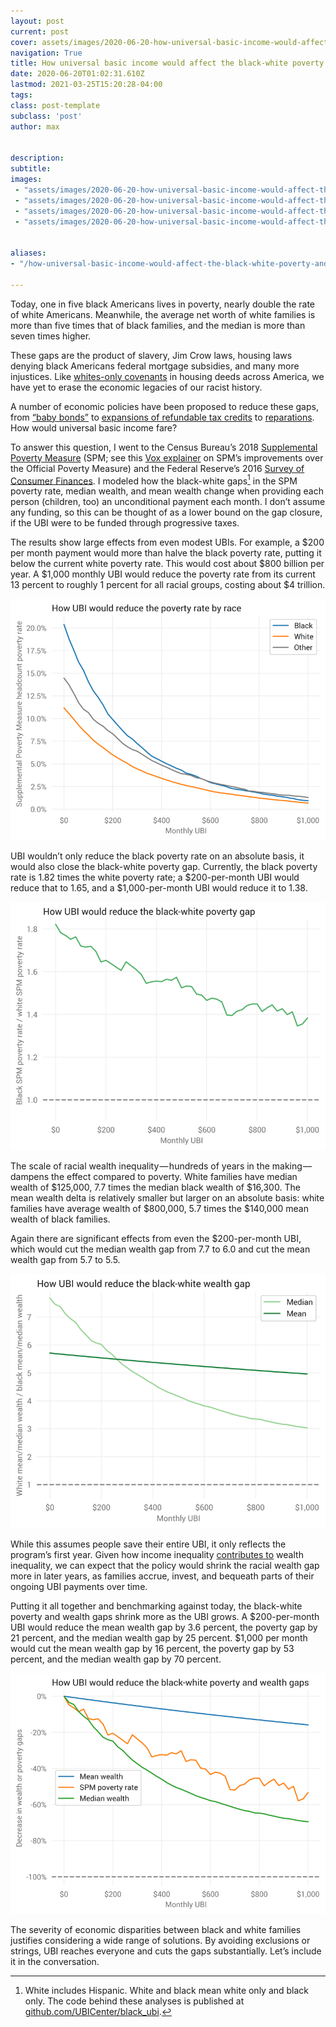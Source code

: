 ```yaml
---
layout: post
current: post
cover: assets/images/2020-06-20-how-universal-basic-income-would-affect-the-blackwhite-poverty-and-wealth-gaps-3.jpg 
navigation: True
title: How universal basic income would affect the black-white poverty and wealth gaps
date: 2020-06-20T01:02:31.610Z
lastmod: 2021-03-25T15:20:28-04:00
tags: 
class: post-template
subclass: 'post'
author: max


description: 
subtitle: 
images:
 - "assets/images/2020-06-20-how-universal-basic-income-would-affect-the-blackwhite-poverty-and-wealth-gaps-0.jpg"
 - "assets/images/2020-06-20-how-universal-basic-income-would-affect-the-blackwhite-poverty-and-wealth-gaps-1.jpg"
 - "assets/images/2020-06-20-how-universal-basic-income-would-affect-the-blackwhite-poverty-and-wealth-gaps-2.jpg"
 - "assets/images/2020-06-20-how-universal-basic-income-would-affect-the-blackwhite-poverty-and-wealth-gaps-3.jpg"


aliases:
- "/how-universal-basic-income-would-affect-the-black-white-poverty-and-wealth-gaps-452e2af1497b"

---
```


Today, one in five black Americans lives in poverty, nearly double the rate of white Americans. Meanwhile, the average net worth of white families is more than five times that of black families, and the median is more than seven times higher.

These gaps are the product of slavery, Jim Crow laws, housing laws denying black Americans federal mortgage subsidies, and many more injustices. Like [whites-only covenants](https://www.cnn.com/2020/02/15/us/racist-deeds-covenants/index.html) in housing deeds across America, we have yet to erase the economic legacies of our racist history.

A number of economic policies have been proposed to reduce these gaps, from [“baby bonds”](https://static1.squarespace.com/static/5743308460b5e922a25a6dc7/t/5c4339f67ba7fc4a9add58f9/1547909624486/Zewde-Baby-Bonds-WP-10-30-18.pdf) to [expansions of refundable tax credits](https://www.cbpp.org/research/federal-tax/working-families-tax-relief-act-would-raise-incomes-of-46-million-households) to [reparations](https://www.brookings.edu/blog/up-front/2020/06/15/black-reparations-and-the-racial-wealth-gap/). How would universal basic income fare?

To answer this question, I went to the Census Bureau’s 2018 [Supplemental Poverty Measure](https://www.census.gov/topics/income-poverty/supplemental-poverty-measure.html) (SPM; see this [Vox explainer](https://www.vox.com/2015/9/16/9337041/supplemental-poverty-measure) on SPM’s improvements over the Official Poverty Measure) and the Federal Reserve’s 2016 [Survey of Consumer Finances](https://www.federalreserve.gov/econres/scfindex.htm). I modeled how the black-white gaps[^gaps] in the SPM poverty rate, median wealth, and mean wealth change when providing each person (children, too) an unconditional payment each month. I don’t assume any funding, so this can be thought of as a lower bound on the gap closure, if the UBI were to be funded through progressive taxes.

The results show large effects from even modest UBIs. For example, a $200 per month payment would more than halve the black poverty rate, putting it below the current white poverty rate. This would cost about $800 billion per year. A $1,000 monthly UBI would reduce the poverty rate from its current 13 percent to roughly 1 percent for all racial groups, costing about $4 trillion.

![](assets/images/2020-06-20-how-universal-basic-income-would-affect-the-blackwhite-poverty-and-wealth-gaps-0.jpg#layoutTextWidth)

UBI wouldn’t only reduce the black poverty rate on an absolute basis, it would also close the black-white poverty gap. Currently, the black poverty rate is 1.82 times the white poverty rate; a $200-per-month UBI would reduce that to 1.65, and a $1,000-per-month UBI would reduce it to 1.38.

![](assets/images/2020-06-20-how-universal-basic-income-would-affect-the-blackwhite-poverty-and-wealth-gaps-1.jpg#layoutTextWidth)

The scale of racial wealth inequality — hundreds of years in the making — dampens the effect compared to poverty. White families have median wealth of $125,000, 7.7 times the median black wealth of $16,300. The mean wealth delta is relatively smaller but larger on an absolute basis: white families have average wealth of $800,000, 5.7 times the $140,000 mean wealth of black families.

Again there are significant effects from even the $200-per-month UBI, which would cut the median wealth gap from 7.7 to 6.0 and cut the mean wealth gap from 5.7 to 5.5.

![](assets/images/2020-06-20-how-universal-basic-income-would-affect-the-blackwhite-poverty-and-wealth-gaps-2.jpg#layoutTextWidth)

While this assumes people save their entire UBI, it only reflects the program’s first year. Given how income inequality [contributes to](https://www.bloomberg.com/news/articles/2019-03-21/how-income-inequality-feeds-the-racial-wealth-gap) wealth inequality, we can expect that the policy would shrink the racial wealth gap more in later years, as families accrue, invest, and bequeath parts of their ongoing UBI payments over time.

Putting it all together and benchmarking against today, the black-white poverty and wealth gaps shrink more as the UBI grows. A $200-per-month UBI would reduce the mean wealth gap by 3.6 percent, the poverty gap by 21 percent, and the median wealth gap by 25 percent. $1,000 per month would cut the mean wealth gap by 16 percent, the poverty gap by 53 percent, and the median wealth gap by 70 percent.

![](assets/images/2020-06-20-how-universal-basic-income-would-affect-the-blackwhite-poverty-and-wealth-gaps-3.jpg#layoutTextWidth)

The severity of economic disparities between black and white families justifies considering a wide range of solutions. By avoiding exclusions or strings, UBI reaches everyone and cuts the gaps substantially. Let’s include it in the conversation.

[^gaps]: White includes Hispanic. White and black mean white only and black only. The code behind these analyses is published at [github.com/UBICenter/black_ubi](https://github.com/UBICenter/black_ubi).
